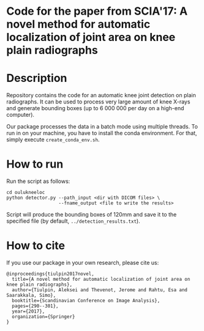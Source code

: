 # Code for the paper from SCIA'17: A novel method for automatic localization of joint area on knee plain radiographs

# Description
Repository contains the code for an automatic knee joint detection on plain radiographs. It can be used to process very large amount of knee X-rays and generate bounding boxes (up to 6 000 000 per day on a high-end computer).

Our package processes the data in a batch mode using multiple threads. To run in on your machine, you have to install the conda environment. For that, simply execute `create_conda_env.sh`.

# How to run
Run the script as follows:
```
cd oulukneeloc
python detector.py --path_input <dir with DICOM files> \
                   --fname_output <file to write the results>
```

Script will produce the bounding boxes of 120mm and save it to the specified file
(by default, `../detection_results.txt`).

# How to cite
If you use our package in your own research, please cite us:

```
@inproceedings{tiulpin2017novel,
  title={A novel method for automatic localization of joint area on knee plain radiographs},
  author={Tiulpin, Aleksei and Thevenot, Jerome and Rahtu, Esa and Saarakkala, Simo},
  booktitle={Scandinavian Conference on Image Analysis},
  pages={290--301},
  year={2017},
  organization={Springer}
}
```
